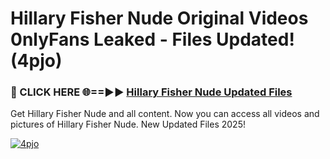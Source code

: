 # Hillary Fisher Nude Original Videos 0nlyFans Leaked - Files Updated! (4pjo)

<h3>🔴 CLICK HERE 🌐==►► <a href="https://tinyurl.com/52m3yx9h" rel="nofollow">Hillary Fisher Nude Updated Files</a></h3>

Get Hillary Fisher Nude and all content. Now you can access all videos and pictures of Hillary Fisher Nude. New Updated Files 2025!

[![4pjo](https://i.imgur.com/TnHtlc8.gif)](https://tinyurl.com/52m3yx9h)
